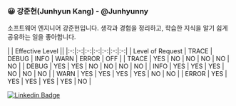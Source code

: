 ### 😀 강준현(Junhyun Kang) - @Junhyunny

소프트웨어 엔지니어 강준현입니다. 
생각과 경험을 정리하고, 학습한 지식을 알기 쉽게 공유하는 일을 좋아합니다.

| | Effective Level ||
|:-:|:-:|:-:|:-:|:-:|:-:|:-:|
| Level of Request | TRACE | DEBUG | INFO | WARN | ERROR | OFF |
| TRACE | YES | NO | NO | NO | NO | NO |
| DEBUG | YES | YES | NO | NO | NO | NO |
| INFO | YES | YES | YES | NO | NO | NO |
| WARN | YES | YES | YES | YES | NO | NO |
| ERROR | YES | YES | YES | YES | YES | NO |


[![Linkedin Badge](https://img.shields.io/badge/-LinkedIn-blue?style=flat&logo=Linkedin&logoColor=white&link=https://www.linkedin.com/in/%EC%A4%80%ED%98%84-%EA%B0%95-32b972201/)](https://www.linkedin.com/in/%EC%A4%80%ED%98%84-%EA%B0%95-32b972201/)
